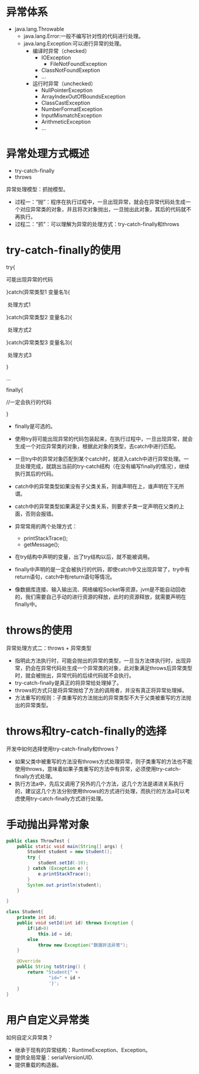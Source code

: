 # 异常体系

* java.lang.Throwable
  * java.lang.Error:一般不编写针对性的代码进行处理。
  * java.lang.Exception:可以进行异常的处理。
    * 编译时异常（checked）
      * IOException
        * FileNotFoundException
      * ClassNotFoundExeption
      * ...
    * 运行时异常（unchecked）
      * NullPointerException
      * ArrayIndexOutOfBoundsException
      * ClassCastException
      * NumberFormatException
      * InputMismatchException
      * ArithmeticException
      * ...

# 异常处理方式概述

* try-catch-finally
* throws

异常处理模型：抓抛模型。

* 过程一：“抛”：程序在执行过程中，一旦出现异常，就会在异常代码处生成一个对应异常类的对象，并且将次对象抛出，一旦抛出此对象，其后的代码就不再执行。
* 过程二：“抓”：可以理解为异常的处理方式：try-catch-finally和throws

# try-catch-finally的使用

try{

可能出现异常的代码

}catch(异常类型1 变量名1){

​	处理方式1

}catch(异常类型2 变量名2){

​	处理方式2

}catch(异常类型3 变量名3){

​	处理方式3

}

...

finally{

//一定会执行的代码

}

* finally是可选的。

* 使用try将可能出现异常的代码包装起来，在执行过程中，一旦出现异常，就会生成一个对应异常类的对象，根据此对象的类型，去catch中进行匹配。
* 一旦try中的异常对象匹配到某个catch时，就进入catch中进行异常处理。一旦处理完成，就跳出当前的try-catch结构（在没有编写finally的情况），继续执行其后的代码。
* catch中的异常类型如果没有子父类关系，则谁声明在上，谁声明在下无所谓。
* catch中的异常类型如果满足子父类关系，则要求子类一定声明在父类的上面，否则会报错。
* 异常常用的两个处理方式：
  * printStackTrace();
  * getMessage();
* 在try结构中声明的变量，出了try结构以后，就不能被调用。

* finally中声明的是一定会被执行的代码，即使catch中又出现异常了，try中有return语句，catch中有return语句等情况。
* 像数据库连接、输入输出流、网络编程Socket等资源，jvm是不能自动回收的，我们需要自己手动的进行资源的释放，此时的资源释放，就需要声明在finally中。

# throws的使用

异常处理方式二：throws + 异常类型

* 指明此方法执行时，可能会抛出的异常的类型，一旦当方法体执行时，出现异常，扔会在异常代码处生成一个异常类的对象，此对象满足throws后异常类型时，就会被抛出，异常代码的后续代码就不会执行。
* try-catch-finally是真正的将异常给处理掉了。
* throws的方式只是将异常抛给了方法的调用者，并没有真正将异常处理掉。
* 方法重写的规则：子类重写的方法抛出的异常类型不大于父类被重写的方法抛出的异常类型。

# throws和try-catch-finally的选择

开发中如何选择使用try-catch-finally和throws？

* 如果父类中被重写的方法没有throws方式处理异常，则子类重写的方法也不能使用throws，意味着如果子类重写的方法中有异常，必须使用try-catch-finally方式处理。
* 执行方法a中，先后又调用了另外的几个方法，这几个方法是递进关系执行的，建议这几个方法分别使用throws的方式进行处理，而执行的方法a可以考虑使用try-catch-finally方式进行处理。

# 手动抛出异常对象

~~~java
public class ThrowTest {
    public static void main(String[] args) {
        Student student = new Student();
        try {
            student.setId(-10);
        } catch (Exception e) {
            e.printStackTrace();
        }
        System.out.println(student);
    }

}

class Student{
    private int id;
    public void setId(int id) throws Exception {
        if(id>0)
            this.id = id;
        else
            throw new Exception("数据非法异常");
    }

    @Override
    public String toString() {
        return "Student{" +
                "id=" + id +
                '}';
    }
}
~~~

# 用户自定义异常类

如何自定义异常类？

* 继承于现有的异常结构：RuntimeException、Exception。
* 提供全局常量：serialVersionUID.
* 提供重载的构造器。
